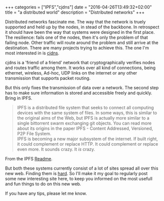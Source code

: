 +++
categories = ["IPFS","cjdns"]
date = "2016-04-26T13:49:32+02:00"
title = "a distributed world"
description = "Distributed networks"
+++

Distributed networks fascinate me. The way that the network is truely supported and held up by the nodes, in stead of the backbone. In retrospect it should have been the way that systems were designed in the first place. The resilience: fails one of the nodes, then it's only the problem of that failing node. Other traffic will route around the problem and still arrive at the destination. There are many projects trying to achieve this. The one I'm most interested in is [cjdns](https://github.com/cjdelisle/cjdns). 

cjdns is a 'friend of a friend' network that cryptographically verifies nodes and routes traffic among them. It works over all kind of connections, being ethernet, wireless, Ad-hoc, UDP links on the internet or any other transmission that supports packet routing. 

But this only fixes the transmission of data over a network. The second step has to make sure information is stored and accessible freely and quickly. Bring in IPFS.  

>	IPFS is a distributed file system that seeks to connect all computing devices with the same system of files. In some ways, this is similar to the original aims of the Web, but IPFS is actually more similar to a single bittorrent swarm exchanging git objects. You can read more about its origins in the paper IPFS - Content Addressed, Versioned, P2P File System.	
>	IPFS is becoming a new major subsystem of the internet. If built right, it could complement or replace HTTP. It could complement or replace even more. It sounds crazy. It _is_ crazy.

From the IPFS [Readme](https://github.com/ipfs/ipfs).

But both these systems currently consist of a lot of sites spread all over this new web. Finding them is [hard](https://github.com/ipfs/faq/issues/30#issuecomment-172756566). So I'll make it my goal to regularly post some new interesting site here, to keep you informed on the most usefull and fun things to do on this new web. 

If you have any tips, please let me know. 
